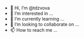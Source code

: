 - 👋 Hi, I’m @tdzvova
- 👀 I’m interested in ...
- 🌱 I’m currently learning ...
- 💞️ I’m looking to collaborate on ...
- 📫 How to reach me ...

<!---
tdzvova/tdzvova is a ✨ special ✨ repository because its `README.md` (this file) appears on your GitHub profile.
You can click the Preview link to take a look at your changes.
--->
